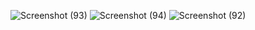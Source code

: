 ![Screenshot (93)](https://github.com/user-attachments/assets/78029ec3-8152-4262-b914-66acc1fa5322)
![Screenshot (94)](https://github.com/user-attachments/assets/ffdbe826-81d9-4cd6-a28d-40a5211434a9)
![Screenshot (92)](https://github.com/user-attachments/assets/73814896-db75-4f02-9a70-78e36eb6d9a1)
